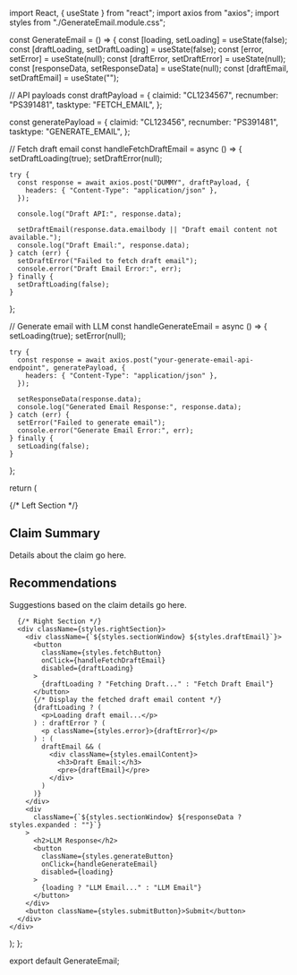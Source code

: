 import React, { useState } from "react";
import axios from "axios";
import styles from "./GenerateEmail.module.css";

const GenerateEmail = () => {
  const [loading, setLoading] = useState(false);
  const [draftLoading, setDraftLoading] = useState(false);
  const [error, setError] = useState(null);
  const [draftError, setDraftError] = useState(null);
  const [responseData, setResponseData] = useState(null);
  const [draftEmail, setDraftEmail] = useState("");

  // API payloads
  const draftPayload = {
    claimid: "CL1234567",
    recnumber: "PS391481",
    tasktype: "FETCH_EMAIL",
  };

  const generatePayload = {
    claimid: "CL123456",
    recnumber: "PS391481",
    tasktype: "GENERATE_EMAIL",
  };

  // Fetch draft email
  const handleFetchDraftEmail = async () => {
    setDraftLoading(true);
    setDraftError(null);

    try {
      const response = await axios.post("DUMMY", draftPayload, {
        headers: { "Content-Type": "application/json" },
      });

      console.log("Draft API:", response.data);

      setDraftEmail(response.data.emailbody || "Draft email content not available.");
      console.log("Draft Email:", response.data);
    } catch (err) {
      setDraftError("Failed to fetch draft email");
      console.error("Draft Email Error:", err);
    } finally {
      setDraftLoading(false);
    }
  };

  // Generate email with LLM
  const handleGenerateEmail = async () => {
    setLoading(true);
    setError(null);

    try {
      const response = await axios.post("your-generate-email-api-endpoint", generatePayload, {
        headers: { "Content-Type": "application/json" },
      });

      setResponseData(response.data);
      console.log("Generated Email Response:", response.data);
    } catch (err) {
      setError("Failed to generate email");
      console.error("Generate Email Error:", err);
    } finally {
      setLoading(false);
    }
  };

  return (
    <div className={styles.container}>
      {/* Left Section */}
      <div className={styles.leftSection}>
        <div className={styles.sectionWindow}>
          <h2>Claim Summary</h2>
          <p>Details about the claim go here.</p>
        </div>
        <div className={styles.sectionWindow}>
          <h2>Recommendations</h2>
          <p>Suggestions based on the claim details go here.</p>
        </div>
      </div>

      {/* Right Section */}
      <div className={styles.rightSection}>
        <div className={`${styles.sectionWindow} ${styles.draftEmail}`}>
          <button
            className={styles.fetchButton}
            onClick={handleFetchDraftEmail}
            disabled={draftLoading}
          >
            {draftLoading ? "Fetching Draft..." : "Fetch Draft Email"}
          </button>
          {/* Display the fetched draft email content */}
          {draftLoading ? (
            <p>Loading draft email...</p>
          ) : draftError ? (
            <p className={styles.error}>{draftError}</p>
          ) : (
            draftEmail && (
              <div className={styles.emailContent}>
                <h3>Draft Email:</h3>
                <pre>{draftEmail}</pre>
              </div>
            )
          )}
        </div>
        <div
          className={`${styles.sectionWindow} ${responseData ? styles.expanded : ""}`}
        >
          <h2>LLM Response</h2>
          <button
            className={styles.generateButton}
            onClick={handleGenerateEmail}
            disabled={loading}
          >
            {loading ? "LLM Email..." : "LLM Email"}
          </button>
        </div>
        <button className={styles.submitButton}>Submit</button>
      </div>
    </div>
  );
};

export default GenerateEmail;
